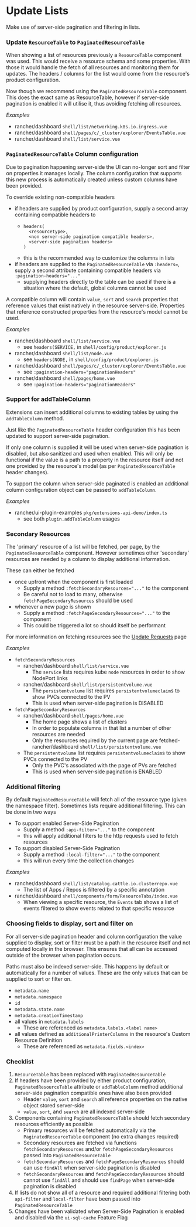 
# Update Lists

Make use of server-side pagination and filtering in lists.

### Update `ResourceTable` to `PaginatedResourceTable`

When showing a list of resources previously a `ResourceTable` component was used. This would receive a resource schema and some properties. With those it would handle the fetch of all resources and monitoring them for updates. The headers / columns for the list would come from the resource's product configuration.

Now though we recommend using the `PaginatedResourceTable` component. This does the exact same as ResourceTable, however if server-side pagination is enabled it will utilise it, thus avoiding fetching all resources.

*Examples*
- rancher/dashboard `shell/list/networking.k8s.io.ingress.vue`
- rancher/dashboard `shell/pages/c/_cluster/explorer/EventsTable.vue`
- rancher/dashboard `shell/list/service.vue`

### `PaginatedResourceTable` Column configuration

Due to pagination happening server-side the UI can no-longer sort and filter on properties it manages locally. The column configuration that supports this new process is automatically created unless custom columns have been provided.

To override existing non-compatible headers
- if headers are supplied by product configuration, supply a second array containing compatible headers to
  - ```
    headers(
      <resourcetype>,
      <non server-side pagination compatible headers>,
      <server-side pagination headers>
    )
    ```
  - this is the recommended way to customize the columns in lists
- if headers are supplied to the `PaginatedResourceTable` via `:headers=`, supply a second attribute containing compatible headers via `:pagination-headers="..."`
  - supplying headers directly to the table can be used if there is a situation where the default, global columns cannot be used

A compatible column will contain `value`, `sort` and `search` properties that reference values that exist natively in the resource server-side. Properties that reference constructed properties from the resource's model cannot be used.

*Examples*

- rancher/dashboard `shell/list/service.vue`
  - see `headers(SERVICE,` in `shell/config/product/explorer.js` 
- rancher/dashboard `shell/list/node.vue`
  - see `headers(NODE,` in `shell/config/product/explorer.js` 
- rancher/dashboard `shell/pages/c/_cluster/explorer/EventsTable.vue`
  - see `:pagination-headers="paginationHeaders"` 
- rancher/dashboard `shell/pages/home.vue`
  - see `:pagination-headers="paginationHeaders"` 

### Support for addTableColumn

Extensions can insert additional columns to existing tables by using the `addTableColumn` method.

Just like the `PaginatedResourceTable` header configuration this has been updated to support server-side pagination.

If only one column is supplied it will be used when server-side pagination is disabled, but also sanitized and used when enabled. This will only be functional if the value is a path to a property in the resource itself and not one provided by the resource's model (as per `PaginatedResourceTable` header changes).

To support the column when server-side paginated is enabled an additional column configuration object can be passed to `addTableColumn`.

*Examples*

- rancher/ui-plugin-examples `pkg/extensions-api-demo/index.ts`
  - see both `plugin.addTableColumn` usages


### Secondary Resources

The 'primary' resource of a list will be fetched, per page, by the `PaginatedResourceTable` component. However sometimes other 'secondary' resources are needed by a column to display additional information.

These can either be fetched 
- once upfront when the component is first loaded 
  - Supply a method `:fetchSecondaryResources="..."` to the component
  - Be careful not to load to many, otherwise `fetchPageSecondaryResources` should be used
- whenever a new page is shown 
  - Supply a method `:fetchPageSecondaryResources="..."` to the component
  - This could be triggered a lot so should itself be performant

For more information on fetching resources see the [Update Requests](./requests.md) page

*Examples*
- `fetchSecondaryResources`
  - rancher/dashboard `shell/list/service.vue`
    - The `service` lists requires kube `node` resources in order to show NodePort links
  - rancher/dashboard `shell/list/persistentvolume.vue`
    - The `persistentvolume` list requires `persistentvolumeclaim`s to show PVCs connected to the PV
    - This is used when server-side pagination is DISABLED
- `fetchPageSecondaryResources`
  - rancher/dashboard `shell/pages/home.vue`
    - The home page shows a list of clusters
    - In order to populate columns in that list a number of other resources are needed
    - Only the resources required by the current page are fetched- rancher/dashboard `shell/list/persistentvolume.vue`
  - The `persistentvolume` list requires `persistentvolumeclaim`s to show PVCs connected to the PV
    - Only the PVC's associated with the page of PVs are fetched
    - This is used when server-side pagination is ENABLED

### Additional filtering

By default `PaginatedResourceTable` will fetch all of the resource type (given the namespace filter). Sometimes lists require additional filtering. This can be done in two ways

- To support enabled Server-Side Pagination
  - Supply a method `:api-filter="..."` to the component
  - this will apply additional filters to the http requests used to fetch resources
- To support disabled Server-Side Pagination
  - Supply a method `:local-filter="..."` to the component
  - this will run every time the collection changes

*Examples*

- rancher/dashboard `shell/list/catalog.cattle.io.clusterrepo.vue`
  - The list of Apps / Repos is filtered by a specific annotation
- rancher/dashboard `shell/components/form/ResourceTabs/index.vue`
  - When viewing a specific resource, the `Events` tab shows a list of events filtered to show events related to that specific resource

### Choosing fields to display, sort and filter on

For all server-side pagination header and column configuration the value supplied to display, sort or filter must be a path in the resource itself and not computed locally in the browser. This ensures that all can be accessed outside of the browser when pagination occurs.

Paths must also be indexed server-side. This happens by default or automatically for a number of values. These are the only values that can be supplied to sort or filter on.

- `metadata.name`
- `metadata.namespace`
- `id`
- `metadata.state.name`
- `metadata.creationTimestamp`
- all values in `metadata.labels`
  - These are referenced as `metadata.labels.<label name>`
- all values defined as `additionalPrinterColumns` in the resource's Custom Resource Definition
  - These are referenced as `metadata.fields.<index>`

### Checklist

1. `ResourceTable` has been replaced with `PaginatedResourceTable`
1. If headers have been provided by either product configuration, `PaginatedResourceTable` attribute or `addTableColumn` method additional server-side pagination compatible ones have also been provided
   - Header `value`, `sort` and `search` all reference properties on the native object stored server-side
   - `value`, `sort`, and `search` are all indexed server-side
1. Components containing `PaginatedResourceTable` should fetch secondary resources efficiently as possible
   - Primary resources will be fetched automatically via the `PaginatedResourceTable` component (no extra changes required)
   - Secondary resources are fetched via functions `fetchSecondaryResources` and/or `fetchPageSecondaryResources` passed into `PaginatedResourceTable`
   - `fetchSecondaryResources` and `fetchPageSecondaryResources` should can use `findAll` when server-side pagination is disabled
   - `fetchSecondaryResources` and `fetchPageSecondaryResources` should cannot use `findAll` and should use `findPage` when server-side pagination is disabled
1. If lists do not show all of a resource and required additional filtering both `api-filter` and `local-filter` have been passed into `PaginatedResourceTable`  
1. Changes have been validated when Server-Side Pagination is enabled and disabled via the `ui-sql-cache` Feature Flag
